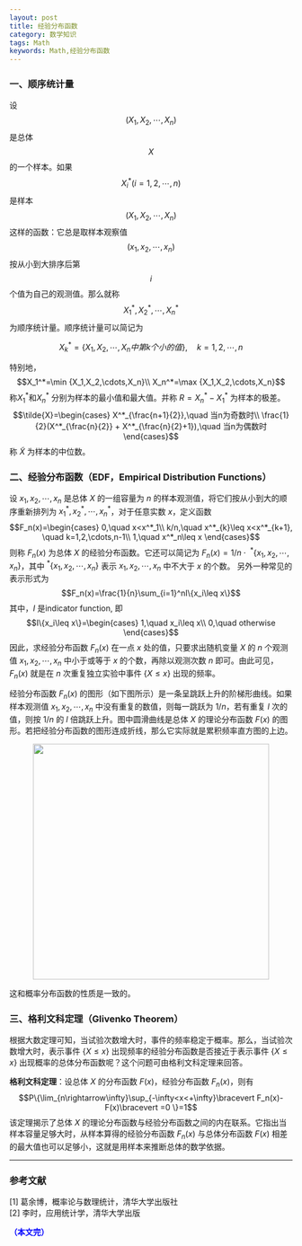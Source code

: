 ```yaml
---
layout: post
title: 经验分布函数
category: 数学知识
tags: Math
keywords: Math,经验分布函数
---
```



### 一、顺序统计量

设 $$(X_1,X_2,\cdots,X_n)$$ 是总体 $$X$$ 的一个样本。如果 $$X_i^*(i=1,2,\cdots,n)$$ 是样本 $$(X_1,X_2,\cdots,X_n)$$ 这样的函数：它总是取样本观察值 $$(x_1,x_2,\cdots,x_n)$$ 按从小到大排序后第 $$i$$ 个值为自己的观测值。那么就称 $$X_1^*,X_2^*,\cdots,X_n^*$$ 为顺序统计量。顺序统计量可以简记为

$$X_k^*=\{X_1,X_2,\cdots,X_n中第k个小的值\},\quad k=1,2,\cdots,n$$

特别地，
$$X_1^*=\min {X_1,X_2,\cdots,X_n}\\
X_n^*=\max {X_1,X_2,\cdots,X_n}$$
称$X_1^*$和$X_n^*$ 分别为样本的最小值和最大值。并称 $R=X^*_n-X^*_1$ 为样本的极差。
$$\tilde{X}=\begin{cases}
X^*_{\frac{n+1}{2}},\quad 当n为奇数时\\
\frac{1}{2}(X^*_{\frac{n}{2}} + X^*_{\frac{n}{2}+1}),\quad 当n为偶数时
\end{cases}$$
称 $\tilde{X}$ 为样本的中位数。

### 二、经验分布函数（EDF，Empirical Distribution Functions）

设 $x_1,x_2,\cdots,x_n$ 是总体 $X$ 的一组容量为 $n$ 的样本观测值，将它们按从小到大的顺序重新排列为 $x^*_1,x^*_2,\cdots,x^*_n$，对于任意实数 $x$，定义函数
$$F_n(x)=\begin{cases}
0,\quad x<x^*_1\\
k/n,\quad x^*_{k}\leq x<x^*_{k+1}, \quad k=1,2,\cdots,n-1\\
1,\quad x^*_n\leq x
\end{cases}$$
则称 $F_n(x)$ 为总体 $X$ 的经验分布函数。它还可以简记为 $F_n(x)=1/n\cdot\ ^*\{x_1,x_2,\cdots,x_n\}$，其中 $^*\{x_1,x_2,\cdots,x_n\}$ 表示 $x_1,x_2,\cdots,x_n$ 中不大于 $x$ 的个数。
另外一种常见的表示形式为
$$F_n(x)=\frac{1}{n}\sum_{i=1}^nI\{x_i\leq x\}$$
其中，$I$ 是indicator function, 即
$$I\{x_i\leq x\}=\begin{cases}
1,\quad x_i\leq x\\
0,\quad otherwise
\end{cases}$$
因此，求经验分布函数 $F_n(x)$ 在一点 $x$ 处的值，只要求出随机变量 $X$ 的 $n$ 个观测值 $x_1,x_2,\cdots,x_n$ 中小于或等于 $x$ 的个数，再除以观测次数 $n$ 即可。由此可见，$F_n(x)$ 就是在 $n$ 次重复独立实验中事件 $\{X\leq x\}$ 出现的频率。

经验分布函数 $F_n(x)$ 的图形（如下图所示）是一条呈跳跃上升的阶梯形曲线。如果样本观测值 $x_1,x_2,\cdots, x_n$ 中没有重复的数值，则每一跳跃为 $1/n$，若有重复 $l$ 次的值，则按 $1/n$ 的 $l$ 倍跳跃上升。图中圆滑曲线是总体 $X$ 的理论分布函数 $F(x)$ 的图形。若把经验分布函数的图形连成折线，那么它实际就是累积频率直方图的上边。

<p align="center">
<img src="https://fzuo.github.io/assets/img/excel/excel8.png" width="420">
</p>

这和概率分布函数的性质是一致的。

### 三、格利文科定理（Glivenko Theorem）

根据大数定理可知，当试验次数增大时，事件的频率稳定于概率。那么，当试验次数增大时，表示事件 $\{X\leq x\}$ 出现频率的经验分布函数是否接近于表示事件 $\{X\leq x\}$ 出现概率的总体分布函数呢？这个问题可由格利文科定理来回答。

**格利文科定理**：设总体 $X$ 的分布函数 $F(x)$，经验分布函数 $F_n(x)$，则有
$$P\{\lim_{n\rightarrow\infty}\sup_{-\infty<x<+\infty}\bracevert F_n(x)-F(x)\bracevert =0 \}=1$$
该定理揭示了总体 $X$ 的理论分布函数与经验分布函数之间的内在联系。它指出当样本容量足够大时，从样本算得的经验分布函数 $F_n(x)$ 与总体分布函数 $F(x)$ 相差的最大值也可以足够小，这就是用样本来推断总体的数学依据。



-----------------------
### 参考文献

[1] 葛余博，概率论与数理统计，清华大学出版社 <br>
[2] 李时，应用统计学，清华大学出版

<span style="color:blue">**（本文完）**</span>

<script> MathJax.Hub.Queue(["Typeset",MathJax.Hub]); </script> 